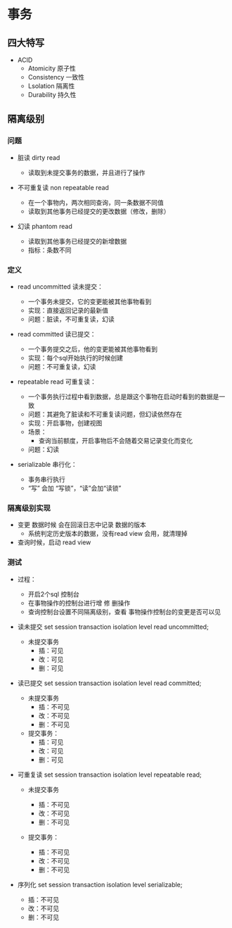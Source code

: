 # 事务
## 四大特写
- ACID
  - Atomicity 原子性
  - Consistency 一致性
  - Lsolation 隔离性
  - Durability  持久性

## 隔离级别
### 问题
  - 脏读 dirty read
    - 读取到未提交事务的数据，并且进行了操作

  - 不可重复读 non repeatable read
    - 在一个事物内，两次相同查询，同一条数据不同值
    - 读取到其他事务已经提交的更改数据（修改，删除）

  - 幻读 phantom read  
    - 读取到其他事务已经提交的新增数据
    - 指标：条数不同

### 定义
- read uncommitted 读未提交：
  - 一个事务未提交，它的变更能被其他事物看到
  - 实现：直接返回记录的最新值
  - 问题：脏读，不可重复读，幻读

- read committed 读已提交：
  - 一个事务提交之后，他的变更能被其他事物看到
  - 实现：每个sql开始执行的时候创建
  - 问题：不可重复读，幻读    

- repeatable read 可重复读：
  - 一个事务执行过程中看到数据，总是跟这个事物在启动时看到的数据是一致
  - 问题：其避免了脏读和不可重复读问题，但幻读依然存在
  - 实现：开启事物，创建视图
  - 场景：
      - 查询当前额度，开启事物后不会随着交易记录变化而变化
  - 问题：幻读

- serializable 串行化：
  - 事务串行执行
  - “写” 会加 “写锁”，“读”会加“读锁”

### 隔离级别实现
- 变更 数据时候 会在回滚日志中记录 数据的版本
  - 系统判定历史版本的数据，没有read view 会用，就清理掉
- 查询时候，启动 read view


### 测试
- 过程：
  - 开启2个sql 控制台
  - 在事物操作的控制台进行增 修 删操作
  - 查询控制台设置不同隔离级别，查看 事物操作控制台的变更是否可以见

- 读未提交
set session transaction isolation level read uncommitted;
  - 未提交事务
  	- 插：可见
  	- 改：可见
  	- 删：可见

- 读已提交
set session transaction isolation level read committed;
  - 未提交事务
  	- 插：不可见
  	- 改：不可见
  	- 删：不可见
  - 提交事务：
  	- 插：可见
  	- 改：可见
  	- 删：可见


- 可重复读
set session transaction isolation level repeatable read;
  - 未提交事务
  	- 插：不可见
  	- 改：不可见
  	- 删：不可见

  - 提交事务：
  	- 插：不可见
  	- 改：不可见
  	- 删：不可见

- 序列化
set session transaction isolation level serializable;
  - 插：不可见
  - 改：不可见
  - 删：不可见
